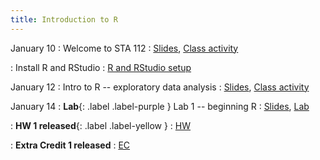```yaml
---
title: Introduction to R
---
```


January 10
: Welcome to STA 112
  : [Slides](https://sta112-s22.github.io/slides/lecture_1.html), [Class activity](https://sta112-s22.github.io/class_activities/ca_lecture1/)

: Install R and RStudio 
  : [R and RStudio setup](https://sta112-s22.github.io/software_installation/)

January 12
: Intro to R -- exploratory data analysis
  : [Slides](https://sta112-s22.github.io/slides/lecture_2.html), [Class activity](https://sta112-s22.github.io/class_activities/ca_lecture2.html)

January 14
: **Lab**{: .label .label-purple } Lab 1 -- beginning R
  : [Slides](https://sta112-s22.github.io/slides/lecture_3.html), [Lab](https://sta112-s22.github.io/labs/lab1.html)

: **HW 1 released**{: .label .label-yellow }
  : [HW](https://sta112-s22.github.io/homework/homework_1.html)

: **Extra Credit 1 released**
  : [EC](https://sta112-s22.github.io/extra_credit/ec1/)
